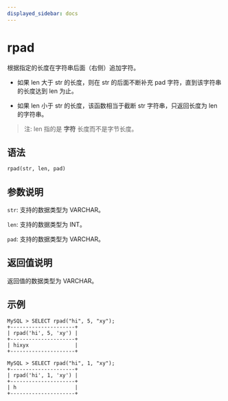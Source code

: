```yaml
---
displayed_sidebar: docs
---
```


# rpad



根据指定的长度在字符串后面（右侧）追加字符。

- 如果 len 大于 str 的长度，则在 str 的后面不断补充 pad 字符，直到该字符串的长度达到 len 为止。

- 如果 len 小于 str 的长度，该函数相当于截断 str 字符串，只返回长度为 len 的字符串。

> 注: len 指的是 **字符** 长度而不是字节长度。

## 语法

```Haskell
rpad(str, len, pad)
```

## 参数说明

`str`: 支持的数据类型为 VARCHAR。

`len`: 支持的数据类型为 INT。

`pad`: 支持的数据类型为 VARCHAR。

## 返回值说明

返回值的数据类型为 VARCHAR。

## 示例

```Plain Text
MySQL > SELECT rpad("hi", 5, "xy");
+---------------------+
| rpad('hi', 5, 'xy') |
+---------------------+
| hixyx               |
+---------------------+

MySQL > SELECT rpad("hi", 1, "xy");
+---------------------+
| rpad('hi', 1, 'xy') |
+---------------------+
| h                   |
+---------------------+
```
